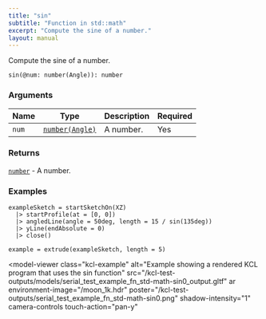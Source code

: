 ```yaml
---
title: "sin"
subtitle: "Function in std::math"
excerpt: "Compute the sine of a number."
layout: manual
---
```


Compute the sine of a number.

```kcl
sin(@num: number(Angle)): number
```



### Arguments

| Name | Type | Description | Required |
|----------|------|-------------|----------|
| `num` | [`number(Angle)`](/docs/kcl-std/types/std-types-number) | A number. | Yes |

### Returns

[`number`](/docs/kcl-std/types/std-types-number) - A number.


### Examples

```kcl
exampleSketch = startSketchOn(XZ)
  |> startProfile(at = [0, 0])
  |> angledLine(angle = 50deg, length = 15 / sin(135deg))
  |> yLine(endAbsolute = 0)
  |> close()

example = extrude(exampleSketch, length = 5)

```


<model-viewer
  class="kcl-example"
  alt="Example showing a rendered KCL program that uses the sin function"
  src="/kcl-test-outputs/models/serial_test_example_fn_std-math-sin0_output.gltf"
  ar
  environment-image="/moon_1k.hdr"
  poster="/kcl-test-outputs/serial_test_example_fn_std-math-sin0.png"
  shadow-intensity="1"
  camera-controls
  touch-action="pan-y"
>
</model-viewer>


